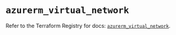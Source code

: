 # `azurerm_virtual_network`

Refer to the Terraform Registry for docs: [`azurerm_virtual_network`](https://registry.terraform.io/providers/hashicorp/azurerm/3.94.0/docs/resources/virtual_network).
